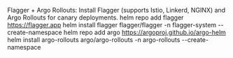 Flagger + Argo Rollouts:
Install Flagger (supports Istio, Linkerd, NGINX) and Argo Rollouts for canary deployments.
helm repo add flagger https://flagger.app
helm install flagger flagger/flagger -n flagger-system --create-namespace
helm repo add argo https://argoproj.github.io/argo-helm
helm install argo-rollouts argo/argo-rollouts -n argo-rollouts --create-namespace
